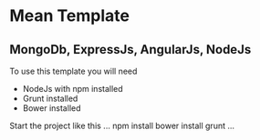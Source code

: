 # Mean Template
## MongoDb, ExpressJs, AngularJs, NodeJs

To use this template you will need
- NodeJs with npm installed
- Grunt installed
- Bower installed

Start the project like this
...
npm install
bower install
grunt
...
